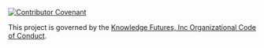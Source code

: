 [![Contributor Covenant](https://img.shields.io/badge/Contributor%20Covenant-v2.0%20adopted-ff69b4.svg)](https://github.com/knowledgefutures/general/blob/master/CODE_OF_CONDUCT.md)

This project is governed by the [Knowledge Futures, Inc Organizational Code of Conduct](https://github.com/knowledgefutures/general/blob/master/CODE_OF_CONDUCT.md).